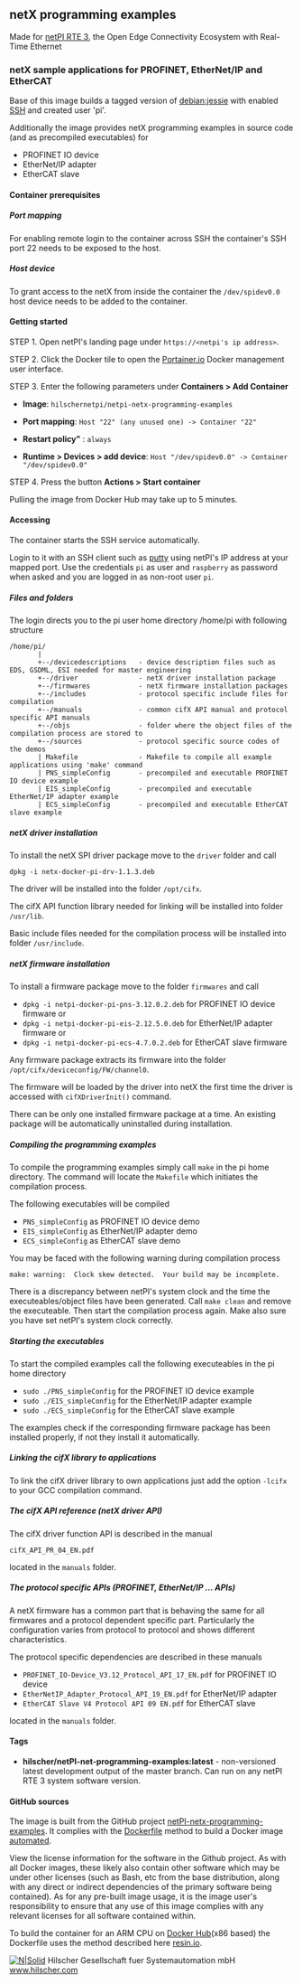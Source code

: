 ## netX programming examples

Made for [netPI RTE 3](https://www.netiot.com/netpi/), the Open Edge Connectivity Ecosystem with Real-Time Ethernet

### netX sample applications for PROFINET, EtherNet/IP and EtherCAT

Base of this image builds a tagged version of [debian:jessie](https://hub.docker.com/r/resin/armv7hf-debian/tags/) with enabled [SSH](https://en.wikipedia.org/wiki/Secure_Shell) and created user 'pi'.

Additionally the image provides netX programming examples in source code (and as precompiled executables) for 

* PROFINET IO device 
* EtherNet/IP adapter
* EtherCAT slave

#### Container prerequisites

##### Port mapping

For enabling remote login to the container across SSH the container's SSH port 22 needs to be exposed to the host.

##### Host device

To grant access to the netX from inside the container the `/dev/spidev0.0` host device needs to be added to the container.

#### Getting started

STEP 1. Open netPI's landing page under `https://<netpi's ip address>`.

STEP 2. Click the Docker tile to open the [Portainer.io](http://portainer.io/) Docker management user interface.

STEP 3. Enter the following parameters under **Containers > Add Container**

* **Image**: `hilschernetpi/netpi-netx-programming-examples`

* **Port mapping**: `Host "22" (any unused one) -> Container "22"` 

* **Restart policy"** : `always`

* **Runtime > Devices > add device**: `Host "/dev/spidev0.0" -> Container "/dev/spidev0.0"`

STEP 4. Press the button **Actions > Start container**

Pulling the image from Docker Hub may take up to 5 minutes.

#### Accessing

The container starts the SSH service automatically.

Login to it with an SSH client such as [putty](http://www.putty.org/) using netPI's IP address at your mapped port. Use the credentials `pi` as user and `raspberry` as password when asked and you are logged in as non-root user `pi`.

##### Files and folders

The login directs you to the pi user home directory /home/pi with following structure

```
/home/pi/
       |
       +--/devicedescriptions   - device description files such as EDS, GSDML, ESI needed for master engineering
       +--/driver               - netX driver installation package
       +--/firmwares            - netX firmware installation packages
       +--/includes             - protocol specific include files for compilation
       +--/manuals              - common cifX API manual and protocol specific API manuals
       +--/objs                 - folder where the object files of the compilation process are stored to
       +--/sources              - protocol specific source codes of the demos
       | Makefile               - Makefile to compile all example applications using 'make' command
       | PNS_simpleConfig       - precompiled and executable PROFINET IO device example 
       | EIS_simpleConfig       - precompiled and executable EtherNet/IP adapter example
       | ECS_simpleConfig       - precompiled and executable EtherCAT slave example
```
##### netX driver installation

To install the netX SPI driver package move to the `driver` folder and call 

`dpkg -i netx-docker-pi-drv-1.1.3.deb`

The driver will be installed into the folder `/opt/cifx`. 

The cifX API function library needed for linking will be installed into folder `/usr/lib`. 

Basic include files needed for the compilation process will be installed into folder `/usr/include`.

##### netX firmware installation

To install a firmware package move to the folder `firmwares` and call

* `dpkg -i netpi-docker-pi-pns-3.12.0.2.deb` for PROFINET IO device firmware or  
* `dpkg -i netpi-docker-pi-eis-2.12.5.0.deb` for EtherNet/IP adapter firmware or
* `dpkg -i netpi-docker-pi-ecs-4.7.0.2.deb` for EtherCAT slave firmware

Any firmware package extracts its firmware into the folder `/opt/cifx/deviceconfig/FW/channel0`. 

The firmware will be loaded by the driver into netX the first time the driver is accessed with `cifXDriverInit()` command.

There can be only one installed firmware package at a time. An existing package will be automatically uninstalled during installation.

##### Compiling the programming examples

To compile the programming examples simply call `make` in the pi home directory. The command will locate the `Makefile` which initiates the compilation process.

The following executables will be compiled

* `PNS_simpleConfig` as PROFINET IO device demo
* `EIS_simpleConfig` as EtherNet/IP adapter demo
* `ECS_simpleConfig` as EtherCAT slave demo

You may be faced with the following warning during compilation process

`make: warning:  Clock skew detected.  Your build may be incomplete.`

There is a discrepancy between netPI's system clock and the time the executeables/object files have been generated. Call `make clean` and remove the executeable. Then start the compilation process again. Make also sure you have set netPI's system clock correctly.

##### Starting the executables

To start the compiled examples call the following executeables in the pi home directory

* `sudo ./PNS_simpleConfig` for the PROFINET IO device example
* `sudo ./EIS_simpleConfig` for the EtherNet/IP adapter example
* `sudo ./ECS_simpleConfig` for the EtherCAT slave example

The examples check if the corresponding firmware package has been installed properly, if not they install it automatically.

##### Linking the cifX library to applications

To link the cifX driver library to own applications just add the option `-lcifx` to your GCC compilation command.

##### The cifX API reference (netX driver API)

The cifX driver function API is described in the manual 

`cifX_API_PR_04_EN.pdf` 

located in the `manuals` folder.

##### The protocol specific APIs (PROFINET, EtherNet/IP ... APIs)

A netX firmware has a common part that is behaving the same for all firmwares and a protocol dependent specific part. Particularly the configuration varies from protocol to protocol and shows different characteristics.

The protocol specific dependencies are described in these manuals

* `PROFINET_IO-Device_V3.12_Protocol_API_17_EN.pdf` for PROFINET IO device 
* `EtherNetIP_Adapter_Protocol_API_19_EN.pdf` for EtherNet/IP adapter
* `EtherCAT Slave V4 Protocol API 09 EN.pdf` for EtherCAT slave

located in the `manuals` folder.

#### Tags

* **hilscher/netPI-net-programming-examples:latest** - non-versioned latest development output of the master branch. Can run on any netPI RTE 3 system software version.

#### GitHub sources

The image is built from the GitHub project [netPI-netx-programming-examples](https://github.com/Hilscher/netPI-netx-programming-examples). It complies with the [Dockerfile](https://docs.docker.com/engine/reference/builder/) method to build a Docker image [automated](https://docs.docker.com/docker-hub/builds/).

View the license information for the software in the Github project. As with all Docker images, these likely also contain other software which may be under other licenses (such as Bash, etc from the base distribution, along with any direct or indirect dependencies of the primary software being contained).
As for any pre-built image usage, it is the image user's responsibility to ensure that any use of this image complies with any relevant licenses for all software contained within.

To build the container for an ARM CPU on [Docker Hub](https://hub.docker.com/)(x86 based) the Dockerfile uses the method described here [resin.io](https://resin.io/blog/building-arm-containers-on-any-x86-machine-even-dockerhub/).

[![N|Solid](http://www.hilscher.com/fileadmin/templates/doctima_2013/resources/Images/logo_hilscher.png)](http://www.hilscher.com)  Hilscher Gesellschaft fuer Systemautomation mbH  www.hilscher.com
